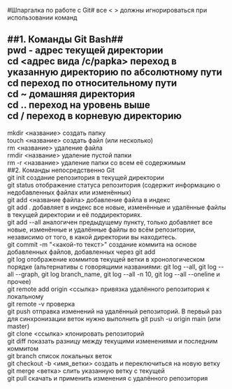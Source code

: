 #Шпаргалка по работе с Git# 
все < > должны игнорироваться при использовании команд   

##1.	Команды Git Bash##  
pwd - адрес текущей директории  
cd <адрес вида /c/papka> переход в указанную директорию по абсолютному пути  
cd переход по относительному пути  
cd ~ домашняя директория  
cd .. переход на уровень выше  
cd / переход в корневую директорию  
---
mkdir <название> создать папку  
touch <название> создать файл (или несколько)  
rm <название> удаление файла  
rmdir <название> удаление пустой папки  
rm -r <название> удаление папки со всем её содержимым  
##2.	Команды непосредственно Git  
git init создание репозитория в текущей директории  
git status отображение статуса репозитория (содержит информацию о недобавленных файлах или изменённых)  
git add <название файла> добавление файла в индекс  
git add . добавляет в индекс все новые, изменённые и удалённые файлы в текущей директории и её поддиректориях.  
git add --all аналогичен предыдущему пункту, только добавляет все новые, изменённые и удалённые файлы во всём репозитории, независимо от того, в какой директории вы находитесь.  
git commit -m "<какой-то текст>" создание коммита на основе добавленных файлов, добавленных через git add  
git log отображение коммитов текущей ветки в хронологическом порядке (альтернативы с говорящими названиями: git log --all, git log --all --graph, git log branch_name, git log --all -n 10, git log --all --oneline и прочее)  
git remote add origin <ссылка> привязка удалённого репозитория к локальному  
git remote -v проверка  
git push отправка изменений на удалённый репозиторий. В первый раз для синхронизации веток нужно выполнить git push -u origin main (или master)  
git clone <ссылка> клонировать репозиторий  
git diff показать разницу между текущими изменениями и последним коммитом  
git branch список локальных веток  
git checkout -b <имя_ветки> создать и переключиться на новую ветку  
git merge <ветка> слить указанную ветку с текущей  
git pull скачать и применить изменения с удалённого репозитория  

